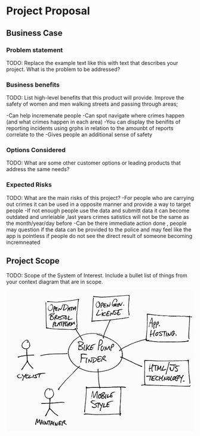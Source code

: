 # Project Proposal

## Business Case

### Problem statement
TODO: Replace the example text like this with text that describes your project. What is the problem to be addressed?

### Business benefits
TODO: List high-level benefits that this product will provide.
Improve the safety of women and men walking streets and passing through areas;

-Can help incremenate people 
-Can spot navigate where crimes happen (and what crimes happen in each area)
-You can display the benifits of reporting incidents using grphs in relation to the amounbt of reports correlate to the 
-Gives people an additional sense of safety 


### Options Considered
TODO: What are some other customer options or leading products that address the same needs?

### Expected Risks
TODO: What are the main risks of this project?
-For people who are carrying out crimes it can be used in a opposite manner and provide a way to target people
-If not enough people use the data and submitt data it can become outdated and unrleiable ,last years crimes satistics will not be the same as the month/year/day before
-Can be there immediate action done , people may question if the data can be provided to the police and may feel like the app is pointless if people do not see the direct result of someone becoming incremneated 


## Project Scope
TODO: Scope of the System of Interest. Include a bullet list of things from your context diagram that are in scope.

![Insert your Context Diagram Here](images/context.png)
